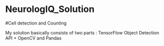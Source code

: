 # NeurologIQ_Solution

#Cell detection and Counting

My solution basically consists of two parts : 
TensorFlow Object Detection API + OpenCV and Pandas

